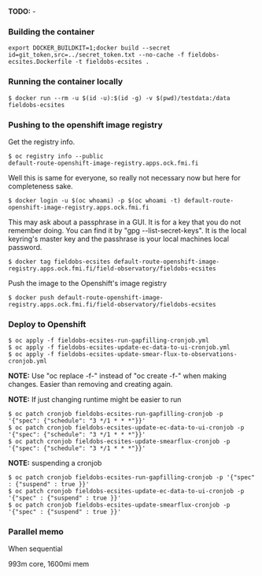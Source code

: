 **TODO:** -

### Building the container

    export DOCKER_BUILDKIT=1;docker build --secret id=git_token,src=../secret_token.txt --no-cache -f fieldobs-ecsites.Dockerfile -t fieldobs-ecsites .

### Running the container locally

    $ docker run --rm -u $(id -u):$(id -g) -v $(pwd)/testdata:/data fieldobs-ecsites

### Pushing to the openshift image registry
Get the registry info.

    $ oc registry info --public
    default-route-openshift-image-registry.apps.ock.fmi.fi

Well this is same for everyone, so really not necessary now but here for completeness sake.

    $ docker login -u $(oc whoami) -p $(oc whoami -t) default-route-openshift-image-registry.apps.ock.fmi.fi

This may ask about a passphrase in a GUI. It is for a key that you do not remember doing. 
You can find it by "gpg --list-secret-keys". 
It is the local keyring's master key and the passhrase is your local machines local password.

    $ docker tag fieldobs-ecsites default-route-openshift-image-registry.apps.ock.fmi.fi/field-observatory/fieldobs-ecsites

Push the image to the Openshift's image registry

    $ docker push default-route-openshift-image-registry.apps.ock.fmi.fi/field-observatory/fieldobs-ecsites

### Deploy to Openshift

    $ oc apply -f fieldobs-ecsites-run-gapfilling-cronjob.yml
    $ oc apply -f fieldobs-ecsites-update-ec-data-to-ui-cronjob.yml
    $ oc apply -f fieldobs-ecsites-update-smear-flux-to-observations-cronjob.yml

**NOTE:** Use "oc replace -f-" instead of "oc create -f-" when making changes. Easier than removing and creating again.

**NOTE:** If just changing runtime might be easier to run 

    $ oc patch cronjob fieldobs-ecsites-run-gapfilling-cronjob -p '{"spec": {"schedule": "3 */1 * * *"}}'
    $ oc patch cronjob fieldobs-ecsites-update-ec-data-to-ui-cronjob -p '{"spec": {"schedule": "3 */1 * * *"}}'
    $ oc patch cronjob fieldobs-ecsites-update-smearflux-cronjob -p '{"spec": {"schedule": "3 */1 * * *"}}'

**NOTE:** suspending a cronjob

    $ oc patch cronjob fieldobs-ecsites-run-gapfilling-cronjob -p '{"spec" : {"suspend" : true }}'
    $ oc patch cronjob fieldobs-ecsites-update-ec-data-to-ui-cronjob -p '{"spec" : {"suspend" : true }}'
    $ oc patch cronjob fieldobs-ecsites-update-smearflux-cronjob -p '{"spec" : {"suspend" : true }}'

### Parallel memo

When sequential

993m core, 1600mi mem
